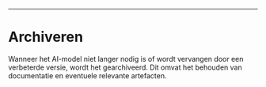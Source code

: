 ---
# Archiveren
Wanneer het AI-model niet langer nodig is of wordt vervangen door een verbeterde versie, wordt het gearchiveerd. Dit omvat het behouden van documentatie en eventuele relevante artefacten.

